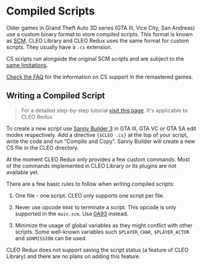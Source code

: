 # Compiled Scripts

Older games in Grand Theft Auto 3D series (GTA III, Vice City, San Andreas) use a custom binary format to store compiled scripts. This format is known as [SCM](https://gtamods.com/wiki/SCM_Instruction). CLEO Library and CLEO Redux uses the same format for custom scripts. They usually have a `.cs` extension.

CS scripts run alongside the original SCM scripts and are subject to the [same limitations](https://docs.sannybuilder.com/scm-documentation/gta-limits).

[Check the FAQ](the-definitive-edition-faq.md#how-do-i-compile-cleo-scripts-with-sanny-builder) for the information on CS support in the remastered games.

## Writing a Compiled Script

> For a detailed step-by-step tutorial [visit this page](https://gtamods.com/wiki/CLEO/Tutorial). It's applicable to CLEO Redux.

To create a new script use [Sanny Builder 3](https://sannybuilder.com) in GTA III, GTA VC or GTA SA edit modes respectively. Add a directive `{$CLEO .cs}` at the top of your script, write the code and run "Compile and Copy". Sanny Builder will create a new CS file in the CLEO directory. 

At the moment CLEO Redux only provides a few custom commands. Most of the commands implemented in CLEO Library or its plugins are not available yet.

There are a few basic rules to follow when writing compiled scripts:

1) One file - one script. CLEO only supports one script per file.

2) Never use opcode `004E` to terminate a script. This opcode is only supported in the `main.scm`. Use [0A93](https://library.sannybuilder.com/#/sa/CLEO/0A93?p=1&v=1) instead.

3) Minimize the usage of global variables as they might conflict with other scripts. Some well-known variables such `$PLAYER_CHAR`, `$PLAYER_ACTOR` and `$ONMISSION` can be used.

CLEO Redux does not support saving the script status (a feature of CLEO Library) and there are no plans on adding this feature.


